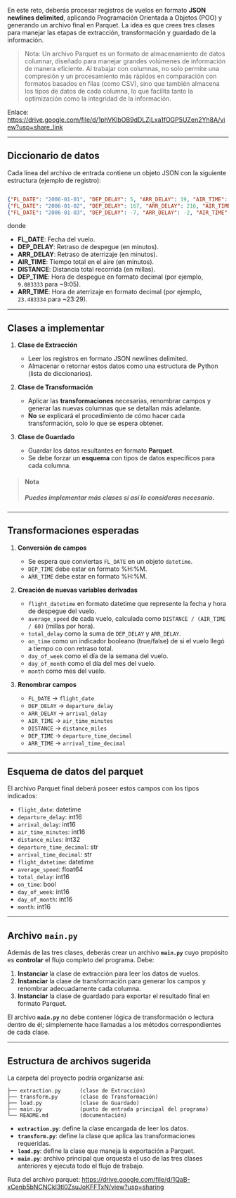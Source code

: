 En este reto, deberás procesar registros de vuelos en formato **JSON newlines delimited**, aplicando Programación Orientada a Objetos (POO) y generando un archivo final en Parquet. La idea es que crees tres clases para manejar las etapas de extracción, transformación y guardado de la información.

> Nota:
> Un archivo Parquet es un formato de almacenamiento de datos columnar, diseñado para manejar grandes volúmenes de información de manera eficiente. Al trabajar con columnas, no solo permite una compresión y un procesamiento más rápidos en comparación con formatos basados en filas (como CSV), sino que también almacena los tipos de datos de cada columna, lo que facilita tanto la optimización como la integridad de la información. 

Enlace: https://drive.google.com/file/d/1phVKlbOB9dDLZjLxa1fOGP5UZen2Yh8A/view?usp=share_link

---

## Diccionario de datos
Cada línea del archivo de entrada contiene un objeto JSON con la siguiente estructura (ejemplo de registro):

```json

{"FL_DATE": "2006-01-01", "DEP_DELAY": 5, "ARR_DELAY": 19, "AIR_TIME": 350, "DISTANCE": 2475, "DEP_TIME": 9.083333, "ARR_TIME": 12.483334}
{"FL_DATE": "2006-01-02", "DEP_DELAY": 167, "ARR_DELAY": 216, "AIR_TIME": 343, "DISTANCE": 2475, "DEP_TIME": 11.783334, "ARR_TIME": 15.766666}
{"FL_DATE": "2006-01-03", "DEP_DELAY": -7, "ARR_DELAY": -2, "AIR_TIME": 344, "DISTANCE": 2475, "DEP_TIME": 8.883333, "ARR_TIME": 12.133333}
```

donde

- **FL_DATE**: Fecha del vuelo.
- **DEP_DELAY**: Retraso de despegue (en minutos).
- **ARR_DELAY**: Retraso de aterrizaje (en minutos).
- **AIR_TIME**: Tiempo total en el aire (en minutos).
- **DISTANCE**: Distancia total recorrida (en millas).
- **DEP_TIME**: Hora de despegue en formato decimal (por ejemplo, `9.083333` para ~9:05).
- **ARR_TIME**: Hora de aterrizaje en formato decimal (por ejemplo, `23.483334` para ~23:29).

---
## Clases a implementar


1. **Clase de Extracción**  
   - Leer los registros en formato JSON newlines delimited.  
   - Almacenar o retornar estos datos como una estructura de Python (lista de diccionarios).

2. **Clase de Transformación**  
   - Aplicar las **transformaciones** necesarias, renombrar campos y generar las nuevas columnas que se detallan más adelante.  
   - **No** se explicará el procedimiento de cómo hacer cada transformación, solo lo que se espera obtener.

3. **Clase de Guardado**  
   - Guardar los datos resultantes en formato **Parquet**.  
   - Se debe forzar un **esquema** con tipos de datos específicos para cada columna.

> #### Nota
> ##### Puedes implementar más clases si así lo consideras necesario.

---

## Transformaciones esperadas

1. **Conversión de campos**  
   - Se espera que conviertas `FL_DATE` en un objeto `datetime`.
   - `DEP_TIME` debe estar en formato %H:%M.
   - `ARR_TIME` debe estar en formato %H:%M.


2. **Creación de **nuevas** variables derivadas**  
   - `flight_datetime` en formato datetime que represente la fecha y hora de despegue del vuelo.
   - `average_speed` de cada vuelo, calculada como `DISTANCE / (AIR_TIME / 60)` (millas por hora).
   - `total_delay` como la suma de `DEP_DELAY` y `ARR_DELAY`.
   - `on_time` como un indicador booleano (true/false) de si el vuelo llegó a tiempo co con retraso total.
   - `day_of_week` como el día de la semana del vuelo.
   - `day_of_month` como el día del mes del vuelo.
   - `month` como mes del vuelo.

3. **Renombrar campos**  
     - `FL_DATE` → `flight_date`
     - `DEP_DELAY` → `departure_delay`
     - `ARR_DELAY` → `arrival_delay`
     - `AIR_TIME` → `air_time_minutes`
     - `DISTANCE` → `distance_miles`
     - `DEP_TIME` → `departure_time_decimal`
     - `ARR_TIME` → `arrival_time_decimal`

---
## Esquema de datos del parquet

El archivo Parquet final deberá poseer estos campos con los tipos indicados:

- `flight_date`: datetime
- `departure_delay`: int16
- `arrival_delay`: int16
- `air_time_minutes`: int16
- `distance_miles`: int32
- `departure_time_decimal`: str
- `arrival_time_decimal`: str
- `flight_datetime`: datetime
- `average_speed`: float64
- `total_delay`: int16
- `on_time`: bool
- `day_of_week`: int16
- `day_of_month`: int16
- `month`: int16

---

## Archivo `main.py`

Además de las tres clases, deberás crear un archivo **`main.py`** cuyo propósito es **controlar** el flujo completo del programa. Debe:

1. **Instanciar** la clase de extracción para leer los datos de vuelos.  
2. **Instanciar** la clase de transformación para generar los campos y renombrar adecuadamente cada columna.  
3. **Instanciar** la clase de guardado para exportar el resultado final en formato Parquet.  

El archivo **`main.py`** no debe contener lógica de transformación o lectura dentro de él; simplemente hace llamadas a los métodos correspondientes de cada clase.


---

## Estructura de archivos sugerida

La carpeta del proyecto podría organizarse así:

```
├── extraction.py      (clase de Extracción)
├── transform.py       (clase de Transformación)
├── load.py            (clase de Guardado)
├── main.py            (punto de entrada principal del programa)
└── README.md          (documentación)
```

- **`extraction.py`**: define la clase encargada de leer los datos.  
- **`transform.py`**: define la clase que aplica las transformaciones requeridas.  
- **`load.py`**: define la clase que maneja la exportación a Parquet.  
- **`main.py`**: archivo principal que orquesta el uso de las tres clases anteriores y ejecuta todo el flujo de trabajo.  

Ruta del archivo parquet: https://drive.google.com/file/d/1QaB-xCenb5bNCNCkl3tl0ZsuJoKFFTxN/view?usp=sharing